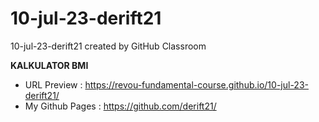 # 10-jul-23-derift21
10-jul-23-derift21 created by GitHub Classroom

**KALKULATOR BMI**
- URL Preview : https://revou-fundamental-course.github.io/10-jul-23-derift21/
- My Github Pages : https://github.com/derift21/
